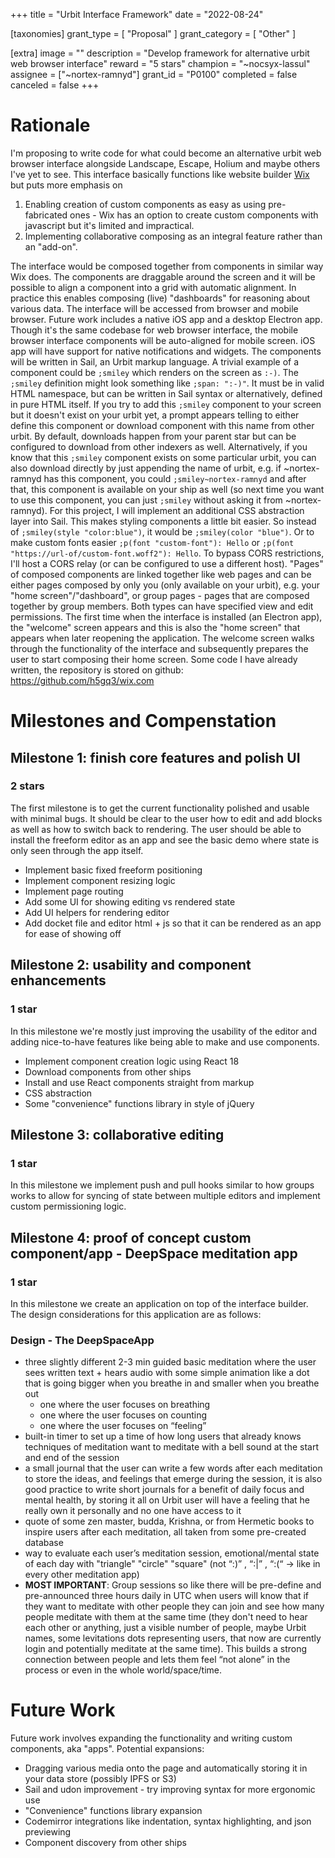 +++
title = "Urbit Interface Framework" 
date = "2022-08-24"

[taxonomies]
grant_type = [ "Proposal" ]
grant_category = [ "Other" ]

[extra]
image = ""
description = "Develop framework for alternative urbit web browser interface"
reward = "5 stars"
champion = "~nocsyx-lassul"
assignee = ["~nortex-ramnyd"]
grant_id = "P0100"
completed = false
canceled = false
+++

# Rationale

I'm proposing to write code for what could become an alternative urbit web browser interface alongside Landscape, Escape, Holium and maybe others I've yet to see.
This interface basically functions like website builder [Wix](https://www.wix.com/) but puts more emphasis on
1. Enabling creation of custom components as easy as using pre-fabricated ones - Wix has an option to create custom components with javascript but it's limited and impractical.
2. Implementing collaborative composing as an integral feature rather than an "add-on".

The interface would be composed together from components in similar way Wix does. The components are draggable around the screen and it will be possible to align a component into a grid with automatic alignment. In practice this enables composing (live) "dashboards" for reasoning about various data.
The interface will be accessed from browser and mobile browser. Future work includes a native iOS app and a desktop Electron app. Though it's the same codebase for web browser interface, the mobile browser interface components will be auto-aligned for mobile screen. iOS app will have support for native notifications and widgets.
The components will be written in Sail, an Urbit markup language. A trivial example of a component could be `;smiley` which renders on the screen as `:-)`.
The `;smiley` definition might look something like `;span: ":-)"`. It must be in valid HTML namespace, but can be written in Sail syntax or alternatively, defined in pure HTML itself.
If you try to add this `;smiley` component to your screen but it doesn't exist on your urbit yet, a prompt appears telling to either define this component or download component with this name from other urbit. By default, downloads happen from your parent star but can be configured to download from other indexers as well.
Alternatively, if you know that this `;smiley` component exists on some particular urbit, you can also download directly by just appending the name of urbit, e.g. if ~nortex-ramnyd has this component, you could `;smiley~nortex-ramnyd` and after that, this component is available on your ship as well (so next time you want to use this component, you can just `;smiley` without asking it from ~nortex-ramnyd).
For this project, I will implement an additional CSS abstraction layer into Sail. This makes styling components a little bit easier. So instead of `;smiley(style "color:blue")`, it would be `;smiley(color "blue")`. Or to make custom fonts easier `;p(font "custom-font"): Hello` or `;p(font "https://url-of/custom-font.woff2"): Hello`. To bypass CORS restrictions, I'll host a CORS relay (or can be configured to use a different host).
"Pages" of composed components are linked together like web pages and can be either pages composed by only you (only available on your urbit), e.g. your "home screen"/"dashboard", or group pages - pages that are composed together by group members.
Both types can have specified view and edit permissions.
The first time when the interface is installed (an Electron app), the "welcome" screen appears and this is also the "home screen" that appears when later reopening the application. The welcome screen walks through the functionality of the interface and subsequently prepares the user to start composing their home screen.
Some code I have already written, the repository is stored on github: https://github.com/h5gq3/wix.com
# Milestones and Compenstation
## Milestone 1: finish core features and polish UI
### 2 stars
The first milestone is to get the current functionality polished and usable with minimal bugs. It should be clear to the user how to edit and add blocks as well as how to switch back to rendering. The user should be able to install the freeform editor as an app and see the basic demo where state is only seen through the app itself.
- Implement basic fixed freeform positioning
- Implement component resizing logic
- Implement page routing
- Add some UI for showing editing vs rendered state
- Add UI helpers for rendering editor
- Add docket file and editor html + js so that it can be rendered as an app for ease of showing off
## Milestone 2: usability and component enhancements
### 1 star
In this milestone we're mostly just improving the usability of the editor and adding nice-to-have features like being able to make and use components.
- Implement component creation logic using React 18
- Download components from other ships
- Install and use React components straight from markup
- CSS abstraction
- Some "convenience" functions library in style of jQuery
## Milestone 3: collaborative editing
### 1 star
In this milestone we implement push and pull hooks similar to how groups works to allow for syncing of state between multiple editors and implement custom permissioning logic.
## Milestone 4: proof of concept custom component/app - DeepSpace meditation app
### 1 star
In this milestone we create an application on top of the interface builder. The design considerations for this application are as follows:
### Design - The DeepSpaceApp
- three slightly different 2-3 min guided basic meditation where the user sees written text + hears audio with some simple animation like a dot that is going bigger when you breathe in and smaller when you breathe out
    - one where the user focuses on breathing
    - one where the user focuses on counting
    - one where the user focuses on “feeling”
- built-in timer to set up a time of how long users that already knows techniques of meditation want to meditate with a bell sound at the start and end of the session
- a small journal that the user can write a few words after each meditation to store the ideas, and feelings that emerge during the session, it is also good practice to write short journals for a benefit of daily focus and mental health, by storing it all on Urbit user will have a feeling that he really own it personally and no one have access to it
- quote of some zen master, budda, Krishna, or from Hermetic books to inspire users after each meditation, all taken from some pre-created database
- way to evaluate each user’s meditation session, emotional/mental state of each day with "triangle" "circle" "square" (not “:)” , “:|” , “:(“ -> like in every other meditation app)
- **MOST IMPORTANT**: Group sessions so like there will be pre-define and pre-announced three hours daily in UTC when users will know that if they want to meditate with other people they can join and see how many people meditate with them at the same time (they don't need to hear each other or anything, just a visible number of people, maybe Urbit names, some levitations dots representing users, that now are currently login and potentially meditate at the same time). This builds a strong connection between people and lets them feel “not alone” in the process or even in the whole world/space/time.
# Future Work
Future work involves expanding the functionality and writing custom components, aka "apps".
Potential expansions:
- Dragging various media onto the page and automatically storing it in your data store (possibly IPFS or S3)
- Sail and udon improvement - try improving syntax for more ergonomic use
- "Convenience" functions library expansion
- Codemirror integrations like indentation, syntax highlighting, and json previewing
- Component discovery from other ships
